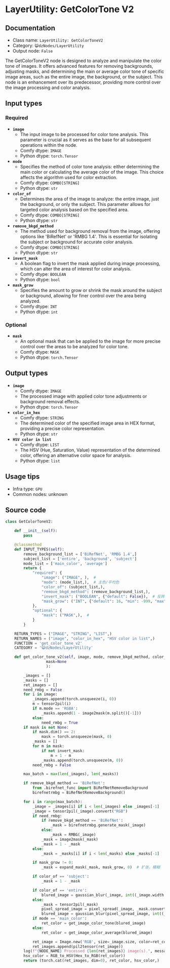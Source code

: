 # LayerUtility: GetColorTone V2
## Documentation
- Class name: `LayerUtility: GetColorToneV2`
- Category: `😺dzNodes/LayerUtility`
- Output node: `False`

The GetColorToneV2 node is designed to analyze and manipulate the color tone of images. It offers advanced features for removing backgrounds, adjusting masks, and determining the main or average color tone of specific image areas, such as the entire image, the background, or the subject. This node is an enhancement over its predecessor, providing more control over the image processing and color analysis.
## Input types
### Required
- **`image`**
    - The input image to be processed for color tone analysis. This parameter is crucial as it serves as the base for all subsequent operations within the node.
    - Comfy dtype: `IMAGE`
    - Python dtype: `torch.Tensor`
- **`mode`**
    - Specifies the method of color tone analysis: either determining the main color or calculating the average color of the image. This choice affects the algorithm used for color extraction.
    - Comfy dtype: `COMBO[STRING]`
    - Python dtype: `str`
- **`color_of`**
    - Determines the area of the image to analyze: the entire image, just the background, or only the subject. This parameter allows for targeted color analysis based on the specified area.
    - Comfy dtype: `COMBO[STRING]`
    - Python dtype: `str`
- **`remove_bkgd_method`**
    - The method used for background removal from the image, offering options like 'BiRefNet' or 'RMBG 1.4'. This is essential for isolating the subject or background for accurate color analysis.
    - Comfy dtype: `COMBO[STRING]`
    - Python dtype: `str`
- **`invert_mask`**
    - A boolean flag to invert the mask applied during image processing, which can alter the area of interest for color analysis.
    - Comfy dtype: `BOOLEAN`
    - Python dtype: `bool`
- **`mask_grow`**
    - Specifies the amount to grow or shrink the mask around the subject or background, allowing for finer control over the area being analyzed.
    - Comfy dtype: `INT`
    - Python dtype: `int`
### Optional
- **`mask`**
    - An optional mask that can be applied to the image for more precise control over the areas to be analyzed for color tone.
    - Comfy dtype: `MASK`
    - Python dtype: `torch.Tensor`
## Output types
- **`image`**
    - Comfy dtype: `IMAGE`
    - The processed image with applied color tone adjustments or background removal effects.
    - Python dtype: `torch.Tensor`
- **`color_in_hex`**
    - Comfy dtype: `STRING`
    - The determined color of the specified image area in HEX format, providing a precise color representation.
    - Python dtype: `str`
- **`HSV color in list`**
    - Comfy dtype: `LIST`
    - The HSV (Hue, Saturation, Value) representation of the determined color, offering an alternative color space for analysis.
    - Python dtype: `list`
## Usage tips
- Infra type: `GPU`
- Common nodes: unknown


## Source code
```python
class GetColorToneV2:

    def __init__(self):
        pass

    @classmethod
    def INPUT_TYPES(self):
        remove_background_list = ['BiRefNet', 'RMBG 1.4',]
        subject_list = ['entire', 'background', 'subject']
        mode_list = ['main_color', 'average']
        return {
            "required": {
                "image": ("IMAGE", ),  #
                "mode": (mode_list,),  # 主色/平均色
                "color_of": (subject_list,),
                "remove_bkgd_method": (remove_background_list,),
                "invert_mask": ("BOOLEAN", {"default": False}),  # 反转mask#
                "mask_grow": ("INT", {"default": 16, "min": -999, "max": 999, "step": 1}),
            },
            "optional": {
                "mask": ("MASK",),  #
            }
        }

    RETURN_TYPES = ("IMAGE", "STRING", "LIST",)
    RETURN_NAMES = ("image", "color_in_hex", "HSV color in list",)
    FUNCTION = 'get_color_tone_v2'
    CATEGORY = '😺dzNodes/LayerUtility'

    def get_color_tone_v2(self, image, mode, remove_bkgd_method, color_of, invert_mask, mask_grow,
                  mask=None
                  ):

        _images = []
        _masks = []
        ret_images = []
        need_rmbg = False
        for i in image:
            _images.append(torch.unsqueeze(i, 0))
            m = tensor2pil(i)
            if m.mode == 'RGBA':
                _masks.append(1 - image2mask(m.split()[-1]))
            else:
                need_rmbg = True
        if mask is not None:
            if mask.dim() == 2:
                mask = torch.unsqueeze(mask, 0)
            _masks = []
            for m in mask:
                if not invert_mask:
                    m = 1 - m
                _masks.append(torch.unsqueeze(m, 0))
            need_rmbg = False

        max_batch = max(len(_images), len(_masks))

        if remove_bkgd_method == 'BiRefNet':
            from .birefnet_func import BiRefNetRemoveBackground
            birefnetrmbg = BiRefNetRemoveBackground()

        for i in range(max_batch):
            _image = _images[i] if i < len(_images) else _images[-1]
            _image = tensor2pil(_image).convert("RGB")
            if need_rmbg:
                if remove_bkgd_method == 'BiRefNet':
                    _mask = birefnetrmbg.generate_mask(_image)
                else:
                    _mask = RMBG(_image)
                _mask = image2mask(_mask)
                _mask = 1 - _mask
            else:
                _mask = _masks[i] if i < len(_masks) else _masks[-1]

            if mask_grow != 0:
                _mask = expand_mask(_mask, mask_grow, 0)  # 扩张，模糊

            if color_of == 'subject':
                _mask = 1 - _mask

            if color_of == 'entire':
                blured_image = gaussian_blur(_image, int((_image.width + _image.height) / 400))
            else:
                _mask = tensor2pil(_mask)
                pixel_spread_image = pixel_spread(_image, _mask.convert('RGB'))
                blured_image = gaussian_blur(pixel_spread_image, int((_image.width + _image.height) / 400))
            if mode == 'main_color':
                ret_color = get_image_color_tone(blured_image)
            else:
                ret_color = get_image_color_average(blured_image)

            ret_image = Image.new('RGB', size=_image.size, color=ret_color)
            ret_images.append(pil2tensor(ret_image))
        log(f"{NODE_NAME} Processed {len(ret_images)} image(s).", message_type='finish')
        hsv_color = RGB_to_HSV(Hex_to_RGB(ret_color))
        return (torch.cat(ret_images, dim=0), ret_color, hsv_color,)

```
